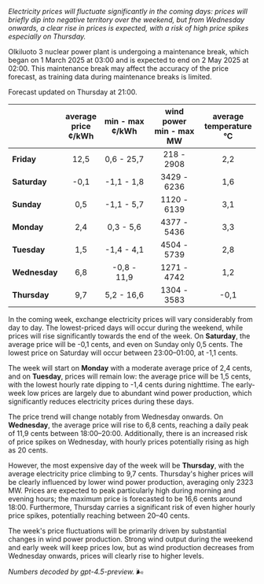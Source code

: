 *Electricity prices will fluctuate significantly in the coming days: prices will briefly dip into negative territory over the weekend, but from Wednesday onwards, a clear rise in prices is expected, with a risk of high price spikes especially on Thursday.*

Olkiluoto 3 nuclear power plant is undergoing a maintenance break, which began on 1 March 2025 at 03:00 and is expected to end on 2 May 2025 at 02:00. This maintenance break may affect the accuracy of the price forecast, as training data during maintenance breaks is limited.

Forecast updated on Thursday at 21:00.

|             | average<br>price<br>¢/kWh | min - max<br>¢/kWh | wind power<br>min - max<br>MW | average<br>temperature<br>°C |
|:------------|:-------------------------:|:-------------------:|:-----------------------------:|:---------------------------:|
| **Friday**      |           12,5           |     0,6 - 25,7      |          218 - 2908           |             2,2             |
| **Saturday**    |           -0,1           |     -1,1 - 1,8      |         3429 - 6236           |             1,6             |
| **Sunday**      |            0,5           |     -1,1 - 5,7      |         1120 - 6139           |             3,1             |
| **Monday**      |            2,4           |      0,3 - 5,6      |         4377 - 5436           |             3,3             |
| **Tuesday**     |            1,5           |     -1,4 - 4,1      |         4504 - 5739           |             2,8             |
| **Wednesday**   |            6,8           |     -0,8 - 11,9     |         1271 - 4742           |             1,2             |
| **Thursday**    |            9,7           |      5,2 - 16,6     |         1304 - 3583           |            -0,1             |

In the coming week, exchange electricity prices will vary considerably from day to day. The lowest-priced days will occur during the weekend, while prices will rise significantly towards the end of the week. On **Saturday**, the average price will be -0,1 cents, and even on Sunday only 0,5 cents. The lowest price on Saturday will occur between 23:00–01:00, at -1,1 cents.

The week will start on **Monday** with a moderate average price of 2,4 cents, and on **Tuesday**, prices will remain low: the average price will be 1,5 cents, with the lowest hourly rate dipping to -1,4 cents during nighttime. The early-week low prices are largely due to abundant wind power production, which significantly reduces electricity prices during these days.

The price trend will change notably from Wednesday onwards. On **Wednesday**, the average price will rise to 6,8 cents, reaching a daily peak of 11,9 cents between 18:00–20:00. Additionally, there is an increased risk of price spikes on Wednesday, with hourly prices potentially rising as high as 20 cents.

However, the most expensive day of the week will be **Thursday**, with the average electricity price climbing to 9,7 cents. Thursday's higher prices will be clearly influenced by lower wind power production, averaging only 2323 MW. Prices are expected to peak particularly high during morning and evening hours; the maximum price is forecasted to be 16,6 cents around 18:00. Furthermore, Thursday carries a significant risk of even higher hourly price spikes, potentially reaching between 20–40 cents.

The week's price fluctuations will be primarily driven by substantial changes in wind power production. Strong wind output during the weekend and early week will keep prices low, but as wind production decreases from Wednesday onwards, prices will clearly rise to higher levels.

*Numbers decoded by gpt-4.5-preview.* 🌬️
